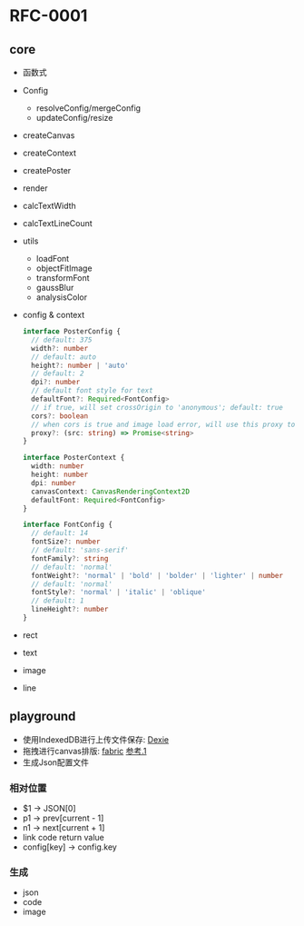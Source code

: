 # RFC-0001

## core

- 函数式

- Config
  - resolveConfig/mergeConfig
  - updateConfig/resize
- createCanvas
- createContext
- createPoster
- render
- calcTextWidth
- calcTextLineCount
- utils
  - loadFont
  - objectFitImage
  - transformFont
  - gaussBlur
  - analysisColor

- config & context
  
  ```typescript
  interface PosterConfig {
    // default: 375
    width?: number
    // default: auto
    height?: number | 'auto'
    // default: 2
    dpi?: number
    // default font style for text
    defaultFont?: Required<FontConfig>
    // if true, will set crossOrigin to 'anonymous'; default: true
    cors?: boolean
    // when cors is true and image load error, will use this proxy to get image
    proxy?: (src: string) => Promise<string>
  }

  interface PosterContext {
    width: number
    height: number
    dpi: number
    canvasContext: CanvasRenderingContext2D
    defaultFont: Required<FontConfig>
  }

  interface FontConfig {
    // default: 14
    fontSize?: number
    // default: 'sans-serif'
    fontFamily?: string
    // default: 'normal'
    fontWeight?: 'normal' | 'bold' | 'bolder' | 'lighter' | number
    // default: 'normal'
    fontStyle?: 'normal' | 'italic' | 'oblique'
    // default: 1
    lineHeight?: number
  }
  ```

- rect
- text
- image
- line

## playground

- 使用IndexedDB进行上传文件保存: [Dexie](https://dexie.org/docs/Tutorial/Vue)
- 拖拽进行canvas排版: [fabric](http://fabricjs.com/)
  [参考.1](https://juejin.cn/post/7071117494836002830)
- 生成Json配置文件

### 相对位置

- $1 -> JSON[0]
- p1 -> prev[current - 1]
- n1 -> next[current + 1]
- link code return value
- config[key] -> config.key

### 生成

- json  
- code  
- image
